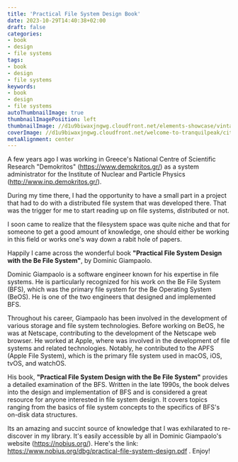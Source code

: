 ```yaml
---
title: 'Practical File System Design Book'
date: 2023-10-29T14:40:38+02:00
draft: false
categories:
- book
- design
- file systems
tags:
- book
- design
- file systems
keywords:
- book
- design
- file systems
autoThumbnailImage: true
thumbnailImagePosition: left
thumbnailImage: //d1u9biwaxjngwg.cloudfront.net/elements-showcase/vintage-140.jpg
coverImage: //d1u9biwaxjngwg.cloudfront.net/welcome-to-tranquilpeak/city.jpg
metaAlignment: center
---
```


A few years ago I was working in Greece's National Centre of Scientific Research "Demokritos" (https://www.demokritos.gr/) as a system administrator for the Institute of Nuclear and Particle Physics (http://www.inp.demokritos.gr/).

 During my time there, I had the opportunity to have a small part in a project that had to do with a distributed file system that was developed there. That was the trigger for me to start reading up on file systems, distributed or not. 

 I soon came to realize that the filesystem space was quite niche and that for someone to get a good amount of knowledge, one should either be working in this field or works one's way down a rabit hole of papers.

Happily I came across the wonderful book **"Practical File System Design with the Be File System"**, by Dominic Giampaolo.

Dominic Giampaolo is a software engineer known for his expertise in file systems. He is particularly recognized for his work on the Be File System (BFS), which was the primary file system for the Be Operating System (BeOS). He is one of the two engineers that designed and implemented BFS.

Throughout his career, Giampaolo has been involved in the development of various storage and file system technologies. Before working on BeOS, he was at Netscape, contributing to the development of the Netscape web browser. He worked at Apple, where was involved in the development of file systems and related technologies. Notably, he contributed to the APFS (Apple File System), which is the primary file system used in macOS, iOS, tvOS, and watchOS.

His book, **"Practical File System Design with the Be File System"** provides a detailed examination of the BFS. Written in the late 1990s, the book delves into the design and implementation of BFS and is considered a great resource for anyone interested in file system design. It covers topics ranging from the basics of file system concepts to the specifics of BFS's on-disk data structures.

Its an amazing and succint source of knowledge that I was exhilarated to re-discover in my library. It's easily accessible by all in Dominic Giampaolo's website (https://nobius.org/). Here's the link: https://www.nobius.org/dbg/practical-file-system-design.pdf . Enjoy!
